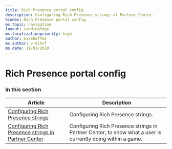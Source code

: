 ```yaml
---
title: Rich Presence portal config
description: Configuring Rich Presence strings at Partner Center.
kindex: Rich Presence portal config
ms.topic: navigation
layout: LandingPage
ms.localizationpriority: high
author: mikehoffms
ms.author: v-mihof
ms.date: 11/01/2019
---
```


# Rich Presence portal config


### In this section

| Article | Description |
|---------|-------------|
| [Configuring Rich Presence strings](live-presence-config.md) | Configuring Rich Presence strings. |
| [Configuring Rich Presence strings in Partner Center](live-presence-config2.md) | Configuring Rich Presence strings in Partner Center, to show what a user is currently doing within a game. |

